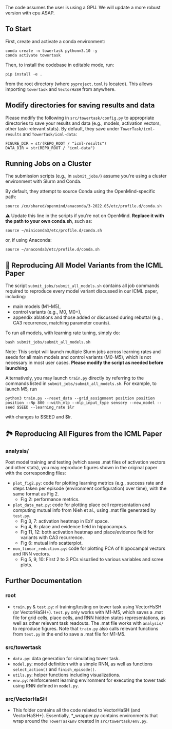 The code assumes the user is using a GPU. We will update a more robust version with cpu ASAP.

## To Start
First, create and activate a conda environment:
```
conda create -n towertask python=3.10 -y
conda activate towertask
``` 

Then, to install the codebase in editable mode, run:  
```
pip install -e .
```
from the root directory (where `pyproject.toml` is located). This allows importing `towertask` and `VectorHaSH` from anywhere.

## Modify directories for saving results and data
Please modify the following in `src/towertask/config.py` to appropriate directories to save your results and data (e.g., models, activation vectors, other task-relevant stats).
By default, they save under `TowerTask/icml-results` and `TowerTask/icml-data`:

```
FIGURE_DIR = str(REPO_ROOT / "icml-results")
DATA_DIR = str(REPO_ROOT / "icml-data")
```

## Running Jobs on a Cluster

The submission scripts (e.g., in `submit_jobs/`) assume you're using a cluster environment with Slurm and Conda.

By default, they attempt to source Conda using the OpenMind-specific path:

```
source /cm/shared/openmind/anaconda/3-2022.05/etc/profile.d/conda.sh
```
⚠️ Update this line in the scripts if you're not on OpenMind. **Replace it with the path to your own conda.sh**, such as:

```
source ~/miniconda3/etc/profile.d/conda.sh
```

or, if using Anaconda:

```
source ~/anaconda3/etc/profile.d/conda.sh
```

## 📜 Reproducing All Model Variants from the ICML Paper
The script `submit_jobs/submit_all_models.sh` contains all job commands required to reproduce every model variant discussed in our ICML paper, including:
* main models (M1–M5),
* control variants (e.g., M0, M0+),
* appendix ablations and those added or discussed during rebuttal (e.g., CA3 recurrence, matching parameter counts).

To run all models, with learning rate tuning, simply do:

```
bash submit_jobs/submit_all_models.sh
```

Note: This script will launch multiple Slurm jobs across learning rates and seeds for all main models and control variants (M0-M5), which is not necessary in most user cases. **Please modify the script as needed before launching.**

Alternatively, you may launch `train.py` directly by referring to the commands listed in `submit_jobs/submit_all_models.sh`. For example, to launch M5, run
```
python3 train.py --reset_data --grid_assignment position position position --Np 800 --with_mlp --mlp_input_type sensory --new_model --seed $SEED --learning_rate $lr
```
with changes to $SEED and $lr.

## 🏞️ Reproducing All Figures from the ICML Paper
### analysis/
Post model training and testing (which saves .mat files of activation vectors and other stats), you may reproduce figures shown in the original paper with the corresponding files:
* `plot_fig2.py`: code for plotting learning metrics (e.g., success rate and steps taken per episode (environment configuration) over time), with the same format as Fig 2.
    * Fig 2: performance metrics.
* `plot_data_mat.py`: code for plotting place cell representation and computing mutual info from Nieh et al., using .mat file generated by `test.py`.
    * Fig 3, 7: activation heatmap in ExY space.
    * Fig 4, 8: place and evidence field in hippocampus.
    * Fig 11, 12: both activation heatmap and place/evidence field for variants with CA3 recurrence.
    * Fig 6: mutual info scatterplot.
* `non_linear_reduction.py`: code for plotting PCA of hippocampal vectors and RNN vectors.
    * Fig 5, 9, 10: First 2 to 3 PCs visuzlied to various variables and scree plots.

## Further Documentation
### root
* `train.py` & `test.py`: rl training/testing on tower task using VectorHsSH (or VectorHaSH+). `test.py` only works with M1-M5, which saves a .mat file for grid cells, place cells, and RNN hidden states representations, as well as other relevant task readouts. The .mat file works with `analysis/` to reproduce figures. Note that `train.py` also calls relevant functions from `test.py` in the end to save a .mat file for M1-M5.

### src/towertask
* `data.py`: data generation for simulating tower task.
* `model.py`: model definition with a simple RNN, as well as functions `select_action()` and `finish_episode()`.
* `utils.py`: helper functions including visualizations.
* `env.py`: reinforcement learning environment for executing the tower task using RNN defined in `model.py`.

### src/VectorHaSH
* This folder contains all the code related to VectorHaSH (and VectorHaSH+). Essentially, *_wrapper.py contains environments that wrap around the `TowerTaskEnv` created in `src/towertask/env.py`.

